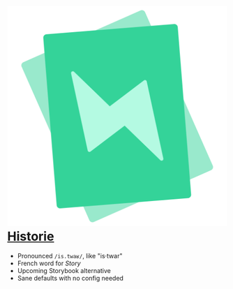 # <img src='/historie-logo.svg' class="inline w-15" /> [Historie](https://histoire.dev/)

- Pronounced `/is.twaʁ/`, like "is·twar"
- French word for _Story_
- Upcoming Storybook alternative
- Sane defaults with no config needed
